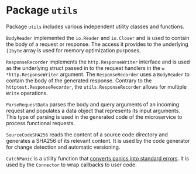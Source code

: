 # Package `utils`

Package `utils` includes various independent utility classes and functions.

`BodyReader` implemented the `io.Reader` and `io.Closer` and is used to contain the body of a request or response. The access it provides to the underlying `[]byte` array is used for memory optimization purposes.

`ResponseRecorder` implements the `http.ResponseWriter` interface and is used as the underlying struct passed in to the request handlers in the `w *http.ResponseWriter` argument. The `ResponseRecorder` uses a `BodyReader` to contain the body of the generated response. Contrary to the `httptest.ResponseRecorder`, the `utils.ResponseRecorder` allows for multiple `Write` operations.

`ParseRequestData` parses the body and query arguments of an incoming request and populates a data object that represents its input arguments. This type of parsing is used in the generated code of the microservice to process functional requests.

`SourceCodeSHA256` reads the content of a source code directory and generates a SHA256 of its relevant content. It is used by the code generator for change detection and automatic versioning.

`CatchPanic` is a utility function that [converts panics into standard errors](../tech/errorcapture.md). It is used by the `Connector` to wrap callbacks to user code.

